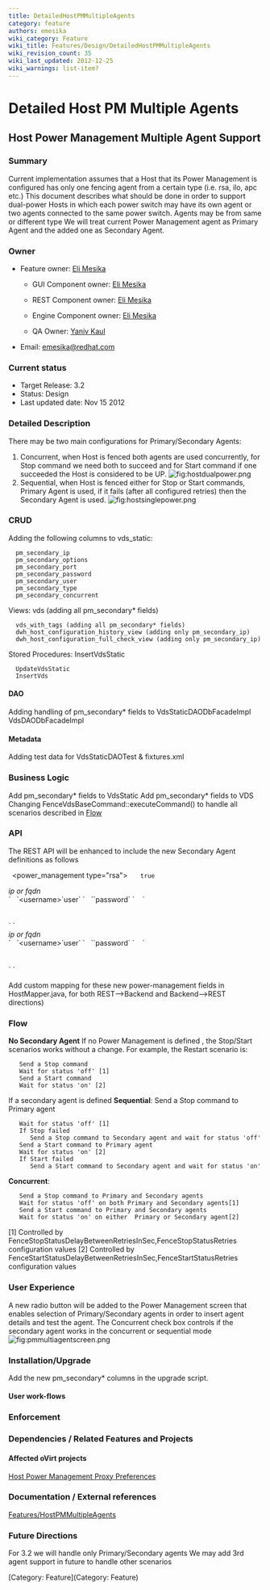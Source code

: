 ```yaml
---
title: DetailedHostPMMultipleAgents
category: feature
authors: emesika
wiki_category: Feature
wiki_title: Features/Design/DetailedHostPMMultipleAgents
wiki_revision_count: 35
wiki_last_updated: 2012-12-25
wiki_warnings: list-item?
---
```


# Detailed Host PM Multiple Agents

## Host Power Management Multiple Agent Support

### Summary

Current implementation assumes that a Host that its Power Management is configured has only one fencing agent from a certain type (i.e. rsa, ilo, apc etc.)
This document describes what should be done in order to support dual-power Hosts in which each power switch may have its own agent or two agents connected to the same power switch.
Agents may be from same or different type
We will treat current Power Management agent as Primary Agent and the added one as Secondary Agent.

### Owner

*   Feature owner: [ Eli Mesika](User:emesika)

    * GUI Component owner: [ Eli Mesika](User:emesika)

    * REST Component owner: [ Eli Mesika](User:emesika)

    * Engine Component owner: [ Eli Mesika](User:emesika)

    * QA Owner: [ Yaniv Kaul](User:ykaul)

*   Email: emesika@redhat.com

### Current status

*   Target Release: 3.2
*   Status: Design
*   Last updated date: Nov 15 2012

### Detailed Description

There may be two main configurations for Primary/Secondary Agents:
1) Concurrent, when Host is fenced both agents are used concurrently, for Stop command we need both to succeed and for Start command if one succeeded the Host is considered to be UP.
 ![](hostdualpower.png "fig:hostdualpower.png")
 2) Sequential, when Host is fenced either for Stop or Start commands, Primary Agent is used, if it fails (after all configured retries) then the Secondary Agent is used.
 ![](hostsinglepower.png "fig:hostsinglepower.png")

### CRUD

Adding the following columns to vds_static:

      pm_secondary_ip
      pm_secondary_options
      pm_secondary_port
      pm_secondary_password
      pm_secondary_user
      pm_secondary_type
      pm_secondary_concurrent

Views:
 vds (adding all pm_secondary\* fields)

      vds_with_tags (adding all pm_secondary* fields)
      dwh_host_configuration_history_view (adding only pm_secondary_ip)
      dwh_host_configuration_full_check_view (adding only pm_secondary_ip)

Stored Procedures:
 InsertVdsStatic

      UpdateVdsStatic
      InsertVds

#### DAO

Adding handling of pm_secondary\* fields to
VdsStaticDAODbFacadeImpl
VdsDAODbFacadeImpl

#### Metadata

Adding test data for VdsStaticDAOTest & fixtures.xml

### Business Logic

Add pm_secondary\* fields to VdsStatic
Add pm_secondary\* fields to VDS
 Changing FenceVdsBaseCommand::executeCommand() to handle all scenarios described in [Flow](http://wiki.ovirt.org/wiki/Features/Design/DetailedHostPMMultipleAgents#Flow)

### API

The REST API will be enhanced to include the new Secondary Agent definitions as follows

` `<power_management type="rsa">
`   `<enabled>`true`</enabled>
         

<address>
ip or fqdn

</address>
`   `&lt;username&gt;`user`</username>
`   `<password>`password`</password>
`    `<options><option value="" name="port"/><option value="false" name="secure"/></options>
` `</power_management>
<power_management type="apc" concurrent="false">
         

<address>
ip or fqdn

</address>
`   `&lt;username&gt;`user`</username>
`   `<password>`password`</password>
`    `<options><option value="" name="port"/><option value="false" name="secure"/></options>
` `</power_management>

Add custom mapping for these new power-management fields in HostMapper.java, for both REST-->Backend and Backend-->REST directions)

### Flow

**No Secondary Agent**
If no Power Management is defined , the Stop/Start scenarios works without a change. For example, the Restart scenario is:

       Send a Stop command 
       Wait for status 'off' [1]    
       Send a Start command
       Wait for status 'on' [2]

If a secondary agent is defined
 **Sequential**:
 Send a Stop command to Primary agent

       Wait for status 'off' [1]
       If Stop failed 
          Send a Stop command to Secondary agent and wait for status 'off'
       Send a Start command to Primary agent
       Wait for status 'on' [2]
       If Start failed 
          Send a Start command to Secondary agent and wait for status 'on'

**Concurrent**:

       Send a Stop command to Primary and Secondary agents
       Wait for status 'off' on both Primary and Secondary agents[1]
       Send a Start command to Primary and Secondary agents
       Wait for status 'on' on either  Primary or Secondary agent[2]

[1] Controlled by FenceStopStatusDelayBetweenRetriesInSec,FenceStopStatusRetries configuration values
[2] Controlled by FenceStartStatusDelayBetweenRetriesInSec,FenceStartStatusRetries configuration values

### User Experience

A new radio button will be added to the Power Management screen that enables selection of Primary/Secondary agents in order to insert agent details and test the agent.
The Concurrent check box controls if the secondary agent works in the concurrent or sequential mode
 ![](pmmultiagentscreen.png "fig:pmmultiagentscreen.png")

### Installation/Upgrade

Add the new pm_secondary\* columns in the upgrade script.

#### User work-flows

### Enforcement

### Dependencies / Related Features and Projects

#### Affected oVirt projects

[Host Power Management Proxy Preferences](http://wiki.ovirt.org/wiki/Features/HostPMProxyPreferences)

### Documentation / External references

[Features/HostPMMultipleAgents](Features/HostPMMultipleAgents)

### Future Directions

For 3.2 we will handle only Primary/Secondary agents
We may add 3rd agent support in future to handle other scenarios

[Category: Feature](Category: Feature)

